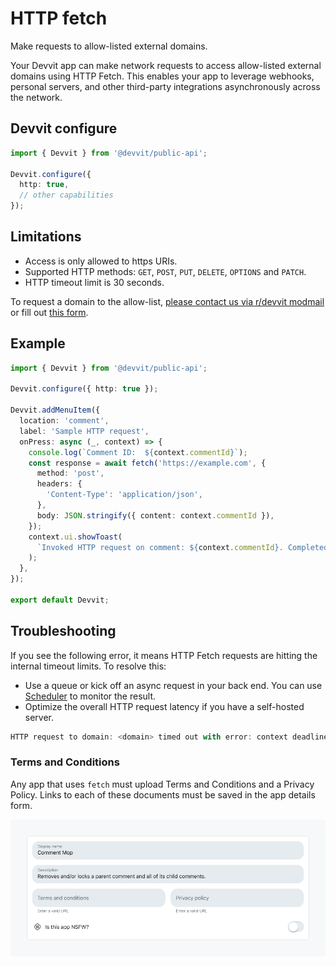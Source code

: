 # HTTP fetch

Make requests to allow-listed external domains.

Your Devvit app can make network requests to access allow-listed external domains using HTTP Fetch. This enables your app to leverage webhooks, personal servers, and other third-party integrations asynchronously across the network.

## Devvit configure

```ts
import { Devvit } from '@devvit/public-api';

Devvit.configure({
  http: true,
  // other capabilities
});
```

## Limitations

- Access is only allowed to https URIs.
- Supported HTTP methods: `GET`, `POST`, `PUT`, `DELETE`, `OPTIONS` and `PATCH`.
- HTTP timeout limit is 30 seconds.

To request a domain to the allow-list, [please contact us via r/devvit modmail](https://www.reddit.com/message/compose/?to=r%2Fdevvit) or fill out [this form](https://forms.gle/Pn8Eq3RoPcmH1ZJJ7).

## Example

```ts
import { Devvit } from '@devvit/public-api';

Devvit.configure({ http: true });

Devvit.addMenuItem({
  location: 'comment',
  label: 'Sample HTTP request',
  onPress: async (_, context) => {
    console.log(`Comment ID:  ${context.commentId}`);
    const response = await fetch('https://example.com', {
      method: 'post',
      headers: {
        'Content-Type': 'application/json',
      },
      body: JSON.stringify({ content: context.commentId }),
    });
    context.ui.showToast(
      `Invoked HTTP request on comment: ${context.commentId}. Completed with status: ${response.status}`
    );
  },
});

export default Devvit;
```

## Troubleshooting

If you see the following error, it means HTTP Fetch requests are hitting the internal timeout limits. To resolve this:

- Use a queue or kick off an async request in your back end. You can use [Scheduler](/docs/capabilities/scheduler.md) to monitor the result.
- Optimize the overall HTTP request latency if you have a self-hosted server.

```ts
HTTP request to domain: <domain> timed out with error: context deadline exceeded.
```

### Terms and Conditions

Any app that uses `fetch` must upload Terms and Conditions and a Privacy Policy. Links to each of these documents must be saved in the app details form.

![App configuration form](../assets/capabilities/http-fetch/http-fetch-legal-links.png)
